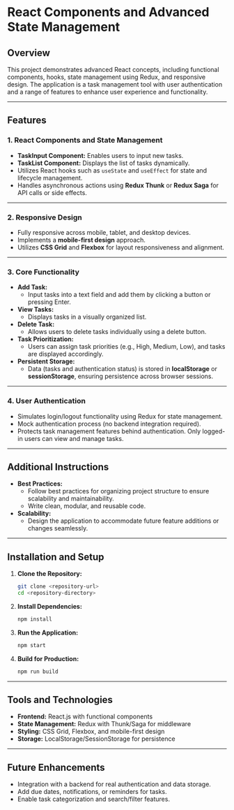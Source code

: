 # React Components and Advanced State Management

## Overview  
This project demonstrates advanced React concepts, including functional components, hooks, state management using Redux, and responsive design. The application is a task management tool with user authentication and a range of features to enhance user experience and functionality.

---

## Features  

### **1. React Components and State Management**  
- **TaskInput Component:** Enables users to input new tasks.  
- **TaskList Component:** Displays the list of tasks dynamically.  
- Utilizes React hooks such as `useState` and `useEffect` for state and lifecycle management.  
- Handles asynchronous actions using **Redux Thunk** or **Redux Saga** for API calls or side effects.

---

### **2. Responsive Design**  
- Fully responsive across mobile, tablet, and desktop devices.  
- Implements a **mobile-first design** approach.  
- Utilizes **CSS Grid** and **Flexbox** for layout responsiveness and alignment.  

---

### **3. Core Functionality**  
- **Add Task:**  
  - Input tasks into a text field and add them by clicking a button or pressing Enter.  
- **View Tasks:**  
  - Displays tasks in a visually organized list.  
- **Delete Task:**  
  - Allows users to delete tasks individually using a delete button.  
- **Task Prioritization:**  
  - Users can assign task priorities (e.g., High, Medium, Low), and tasks are displayed accordingly.  
- **Persistent Storage:**  
  - Data (tasks and authentication status) is stored in **localStorage** or **sessionStorage**, ensuring persistence across browser sessions.  

---

### **4. User Authentication**  
- Simulates login/logout functionality using Redux for state management.  
- Mock authentication process (no backend integration required).  
- Protects task management features behind authentication. Only logged-in users can view and manage tasks.  

---

## Additional Instructions  

- **Best Practices:**  
  - Follow best practices for organizing project structure to ensure scalability and maintainability.  
  - Write clean, modular, and reusable code.  
- **Scalability:**  
  - Design the application to accommodate future feature additions or changes seamlessly.  

---

## Installation and Setup  

1. **Clone the Repository:**  
   ```bash
   git clone <repository-url>
   cd <repository-directory>
   ```

2. **Install Dependencies:**  
   ```bash
   npm install
   ```

3. **Run the Application:**  
   ```bash
   npm start
   ```

4. **Build for Production:**  
   ```bash
   npm run build
   ```

---

## Tools and Technologies  
- **Frontend:** React.js with functional components  
- **State Management:** Redux with Thunk/Saga for middleware  
- **Styling:** CSS Grid, Flexbox, and mobile-first design  
- **Storage:** LocalStorage/SessionStorage for persistence  

---

## Future Enhancements  
- Integration with a backend for real authentication and data storage.  
- Add due dates, notifications, or reminders for tasks.  
- Enable task categorization and search/filter features.  

